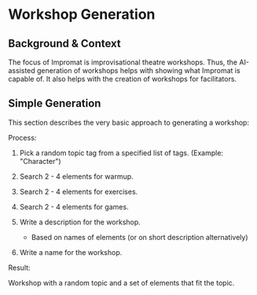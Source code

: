 # Workshop Generation

## Background & Context

The focus of Impromat is improvisational theatre workshops. Thus, the AI-assisted generation of workshops helps with showing what Impromat is capable of. It also helps with the creation of workshops for facilitators.

## Simple Generation

This section describes the very basic approach to generating a workshop:

Process:

1. Pick a random topic tag from a specified list of tags. (Example: "Character")

2. Search 2 - 4 elements for warmup.
3. Search 2 - 4 elements for exercises.
4. Search 2 - 4 elements for games.

5. Write a description for the workshop.
   - Based on names of elements (or on short description alternatively)
6. Write a name for the workshop.

Result:

Workshop with a random topic and a set of elements that fit the topic.

